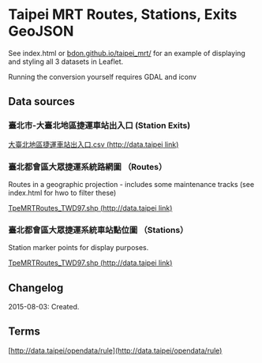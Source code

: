 # Taipei MRT Routes, Stations, Exits GeoJSON

See index.html or [bdon.github.io/taipei_mrt/](http://bdon.github.io/taipei_mrt/) for an example of displaying and styling all 3 datasets in Leaflet. 

Running the conversion yourself requires GDAL and iconv

## Data sources

### 臺北市-大臺北地區捷運車站出入口 (Station Exits)

[大臺北地區捷運車站出入口.csv (http://data.taipei link)](http://data.taipei/opendata/datalist/datasetMeta?oid=cfa4778c-62c1-497b-b704-756231de348b)

### 臺北都會區大眾捷運系統路網圖 （Routes）

Routes in a geographic projection - includes some maintenance tracks (see index.html for hwo to filter these)

[TpeMRTRoutes_TWD97.shp (http://data.taipei link)](http://data.taipei/opendata/datalist/datasetMeta?oid=afccd2ac-75b1-4362-9099-45983e332776)

### 臺北都會區大眾捷運系統車站點位圖 （Stations）

Station marker points for display purposes.

[TpeMRTRoutes_TWD97.shp (http://data.taipei link)](http://data.taipei/opendata/datalist/datasetMeta?oid=758e5ae0-e6ee-448b-81f5-316eb68a5ba7)

## Changelog

2015-08-03: Created.

## Terms

[http://data.taipei/opendata/rule](http://data.taipei/opendata/rule)